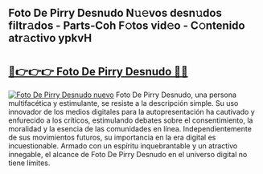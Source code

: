 ## Foto De Pirry Desnudo N𝚞𝚎vos desn𝚞dos filtr𝚊dos - Parts-Coh F𝚘tos vid𝚎o - C𝚘ntenido atr𝚊ctivo ypkvH

# <h2><a href="http://mb6cp20.tromn.icu/?c=Foto+De+Pirry+Desnudo">🔗👉👉👉 Foto De Pirry Desnudo 🔗🔗</a></h2>

[![Foto De Pirry Desnudo nuevo](https://i.imgur.com/pEAQMta.gif)](http://mb6cp20.tromn.icu/?c=Foto+De+Pirry+Desnudo)
Foto De Pirry Desnudo, una persona multifacética y estimulante, se resiste a la descripción simple. Su uso innovador de los medios digitales para la autopresentación ha cautivado y enfurecido a los críticos, estimulando debates sobre el consentimiento, la moralidad y la esencia de las comunidades en línea. Independientemente de sus movimientos futuros, su importancia en la era digital es incuestionable. Armado con un espíritu inquebrantable y un atractivo innegable, el alcance de Foto De Pirry Desnudo en el universo digital no tiene límites.
